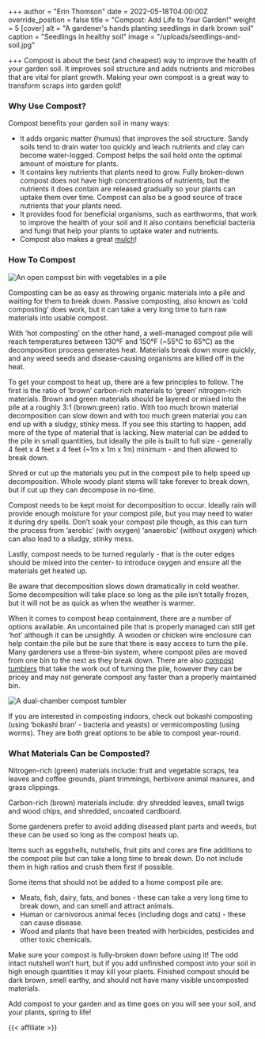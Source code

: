 +++
author = "Erin Thomson"
date = 2022-05-18T04:00:00Z
override_position = false
title = "Compost: Add Life to Your Garden!"
weight = 5
[cover]
alt = "A gardener's hands planting seedlings in dark brown soil"
caption = "Seedlings in healthy soil"
image = "/uploads/seedlings-and-soil.jpg"

+++
Compost is about the best (and cheapest) way to improve the health of your garden soil. It improves soil structure and adds nutrients and microbes that are vital for plant growth. Making your own compost is a great way to transform scraps into garden gold!

### Why Use Compost?

Compost benefits your garden soil in many ways:

* It adds organic matter (humus) that improves the soil structure. Sandy soils tend to drain water too quickly and leach nutrients and clay can become water-logged. Compost helps the soil hold onto the optimal amount of moisture for plants.
* It contains key nutrients that plants need to grow. Fully broken-down compost does not have high concentrations of nutrients, but the nutrients it does contain are released gradually so your plants can uptake them over time. Compost can also be a good source of trace nutrients that your plants need.
* It provides food for beneficial organisms, such as earthworms, that work to improve the health of your soil and it also contains beneficial bacteria and fungi that help your plants to uptake water and nutrients.
* Compost also makes a great [mulch](https://blog.planter.garden/)!

### How To Compost

![An open compost bin with vegetables in a pile](/uploads/compost-bin.jpg)

Composting can be as easy as throwing organic materials into a pile and waiting for them to break down. Passive composting, also known as ‘cold composting’ does work, but it can take a very long time to turn raw materials into usable compost.

With ‘hot composting’ on the other hand, a well-managed compost pile will reach temperatures between 130°F and 150°F (\~55°C to 65°C) as the decomposition process generates heat. Materials break down more quickly, and any weed seeds and disease-causing organisms are killed off in the heat.

To get your compost to heat up, there are a few principles to follow. The first is the ratio of ‘brown’ carbon-rich materials to ‘green’ nitrogen-rich materials. Brown and green materials should be layered or mixed into the pile at a roughly 3:1 (brown:green) ratio. With too much brown material decomposition can slow down and with too much green material you can end up with a sludgy, stinky mess. If you see this starting to happen, add more of the type of material that is lacking. New material can be added to the pile in small quantities, but ideally the pile is built to full size - generally 4 feet x 4 feet x 4 feet (\~1m x 1m x 1m) minimum - and then allowed to break down.

Shred or cut up the materials you put in the compost pile to help speed up decomposition. Whole woody plant stems will take forever to break down, but if cut up they can decompose in no-time.

Compost needs to be kept moist for decomposition to occur. Ideally rain will provide enough moisture for your compost pile, but you may need to water it during dry spells. Don’t soak your compost pile though, as this can turn the process from ‘aerobic’ (with oxygen) ‘anaerobic’ (without oxygen) which can also lead to a sludgy, stinky mess.

Lastly, compost needs to be turned regularly - that is the outer edges should be mixed into the center- to introduce oxygen and ensure all the materials get heated up.

Be aware that decomposition slows down dramatically in cold weather. Some decomposition will take place so long as the pile isn’t totally frozen, but it will not be as quick as when the weather is warmer.

When it comes to compost heap containment, there are a number of options available. An uncontained pile that is properly managed can still get ‘hot’ although it can be unsightly. A wooden or chicken wire enclosure can help contain the pile but be sure that there is easy access to turn the pile. Many gardeners use a three-bin system, where compost piles are moved from one bin to the next as they break down. There are also [compost tumblers](https://www.amazon.com/s?k=compost+tumbler) that take the work out of turning the pile, however they can be pricey and may not generate compost any faster than a properly maintained bin.

![A dual-chamber compost tumbler](/uploads/compost-tumbler.jpg)

If you are interested in composting indoors, check out bokashi composting (using ‘bokashi bran’ - bacteria and yeasts) or vermicomposting (using worms). They are both great options to be able to compost year-round.

### What Materials Can be Composted?

Nitrogen-rich (green) materials include: fruit and vegetable scraps, tea leaves and coffee grounds, plant trimmings, herbivore animal manures, and grass clippings.

Carbon-rich (brown) materials include: dry shredded leaves, small twigs and wood chips, and shredded, uncoated cardboard.

Some gardeners prefer to avoid adding diseased plant parts and weeds, but these can be used so long as the compost heats up.

Items such as eggshells, nutshells, fruit pits and cores are fine additions to the compost pile but can take a long time to break down. Do not include them in high ratios and crush them first if possible.

Some items that should not be added to a home compost pile are:

* Meats, fish, dairy, fats, and bones - these can take a very long time to break down, and can smell and attract animals.
* Human or carnivorous animal feces (including dogs and cats) - these can cause disease.
* Wood and plants that have been treated with herbicides, pesticides and other toxic chemicals.

Make sure your compost is fully-broken down before using it! The odd intact nutshell won’t hurt, but if you add unfinished compost into your soil in high enough quantities it may kill your plants. Finished compost should be dark brown, smell earthy, and should not have many visible uncomposted materials.

Add compost to your garden and as time goes on you will see your soil, and your plants, spring to life!

{{< affiliate >}}